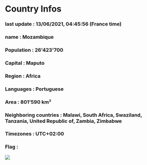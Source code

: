 # Country  Infos
### last update : 13/06/2021, 04:45:56 (France time)

### name : Mozambique
### Population : 26'423'700
### Capital : Maputo
### Region : Africa
### Languages : Portuguese
### Area : 801'590 km²
### Neighboring countries : Malawi, South Africa, Swaziland, Tanzania, United Republic of, Zambia, Zimbabwe
### Timezones : UTC+02:00

### Flag :
![](https://restcountries.eu/data/moz.svg)